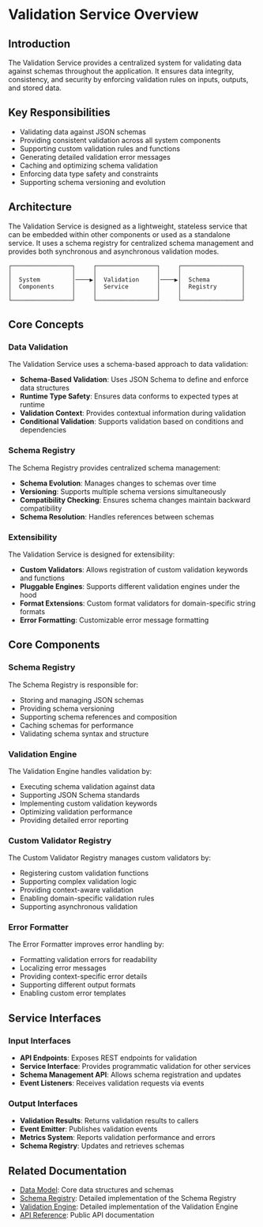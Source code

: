 # Validation Service Overview

## Introduction

The Validation Service provides a centralized system for validating data against schemas throughout the application. It ensures data integrity, consistency, and security by enforcing validation rules on inputs, outputs, and stored data.

## Key Responsibilities

* Validating data against JSON schemas
* Providing consistent validation across all system components
* Supporting custom validation rules and functions
* Generating detailed validation error messages
* Caching and optimizing schema validation
* Enforcing data type safety and constraints
* Supporting schema versioning and evolution

## Architecture

The Validation Service is designed as a lightweight, stateless service that can be embedded within other components or used as a standalone service. It uses a schema registry for centralized schema management and provides both synchronous and asynchronous validation modes.

```
┌─────────────────┐     ┌─────────────────┐     ┌─────────────────┐
│                 │     │                 │     │                 │
│  System         │────▶│  Validation     │────▶│  Schema         │
│  Components     │     │  Service        │     │  Registry       │
│                 │     │                 │     │                 │
└─────────────────┘     └─────────────────┘     └─────────────────┘
```

## Core Concepts

### Data Validation

The Validation Service uses a schema-based approach to data validation:

* **Schema-Based Validation**: Uses JSON Schema to define and enforce data structures
* **Runtime Type Safety**: Ensures data conforms to expected types at runtime
* **Validation Context**: Provides contextual information during validation
* **Conditional Validation**: Supports validation based on conditions and dependencies

### Schema Registry

The Schema Registry provides centralized schema management:

* **Schema Evolution**: Manages changes to schemas over time
* **Versioning**: Supports multiple schema versions simultaneously
* **Compatibility Checking**: Ensures schema changes maintain backward compatibility
* **Schema Resolution**: Handles references between schemas

### Extensibility

The Validation Service is designed for extensibility:

* **Custom Validators**: Allows registration of custom validation keywords and functions
* **Pluggable Engines**: Supports different validation engines under the hood
* **Format Extensions**: Custom format validators for domain-specific string formats
* **Error Formatting**: Customizable error message formatting

## Core Components

### Schema Registry

The Schema Registry is responsible for:
* Storing and managing JSON schemas
* Providing schema versioning
* Supporting schema references and composition
* Caching schemas for performance
* Validating schema syntax and structure

### Validation Engine

The Validation Engine handles validation by:
* Executing schema validation against data
* Supporting JSON Schema standards
* Implementing custom validation keywords
* Optimizing validation performance
* Providing detailed error reporting

### Custom Validator Registry

The Custom Validator Registry manages custom validators by:
* Registering custom validation functions
* Supporting complex validation logic
* Providing context-aware validation
* Enabling domain-specific validation rules
* Supporting asynchronous validation

### Error Formatter

The Error Formatter improves error handling by:
* Formatting validation errors for readability
* Localizing error messages
* Providing context-specific error details
* Supporting different output formats
* Enabling custom error templates

## Service Interfaces

### Input Interfaces
* **API Endpoints**: Exposes REST endpoints for validation
* **Service Interface**: Provides programmatic validation for other services
* **Schema Management API**: Allows schema registration and updates
* **Event Listeners**: Receives validation requests via events

### Output Interfaces
* **Validation Results**: Returns validation results to callers
* **Event Emitter**: Publishes validation events
* **Metrics System**: Reports validation performance and errors
* **Schema Registry**: Updates and retrieves schemas

## Related Documentation

* [Data Model](./data_model.md): Core data structures and schemas
* [Schema Registry](./implementation/schema_registry.md): Detailed implementation of the Schema Registry
* [Validation Engine](./implementation/validation_engine.md): Detailed implementation of the Validation Engine
* [API Reference](./interfaces/api.md): Public API documentation


